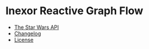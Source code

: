 # Inexor Reactive Graph Flow

- [The Star Wars API](./TheStarWarsApi.md)
- [Changelog](./Changelog.md)
- [License](./License.md)
